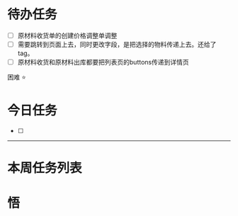 # 待办任务
- [ ] 原材料收货单的创建价格调整单调整
- [ ] 需要跳转到页面上去，同时更改字段，是把选择的物料传递上去。还给了tag。
- [ ] 原材料收货和原材料出库都要把列表页的buttons传递到详情页

困难
⭐

# 今日任务
- [ ] 




------
# 本周任务列表



# 悟
